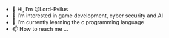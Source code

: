 - 👋 Hi, I’m @Lord-Evilus
- 👀 I’m interested in game development, cyber security and AI
- 🌱 I’m currently learning the c programming language
- 📫 How to reach me ...

<!---
Lord-Evilus/Lord-Evilus is a ✨ special ✨ repository because its `README.md` (this file) appears on your GitHub profile.
You can click the Preview link to take a look at your changes.
--->
